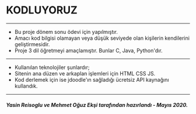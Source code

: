 # KODLUYORUZ 
---
- Bu proje dönem sonu ödevi için yapılmıştır.
- Amacı kod bilgisi olamayan veya düşük seviyede olan kişilerin kendilerini geliştirmesidir.
- Proje 3 dil öğretmeyi amaçlamıştır. Bunlar C, Java, Python'dır.

---

- Kullanılan teknolojiler şunlardır;
- Sitenin ana düzen ve arkaplan işlemleri için HTML CSS JS.
- Kod derlemek için ise jdoodle'ın sağladığı ücretsiz API kaynağını kullandık.



---
##### Yasin Reisoglu ve Mehmet Oğuz Ekşi tarafından hazırlandı - Mayıs 2020.
